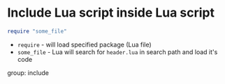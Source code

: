 # Include Lua script inside Lua script

```lua
require "some_file"
```

- `require` - will load specified package (Lua file)
- `some_file` - Lua will search for `header.lua` in search path and load it's code

group: include


